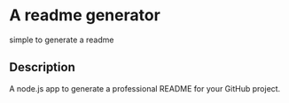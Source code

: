 # A readme generator

simple to generate a readme

## Description

A node.js app to generate a professional README for your GitHub project.